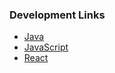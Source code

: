 ### Development Links

- [Java](/source/java.md)
- [JavaScript](/source/javascript.md)
- [React](/source/react.md)
